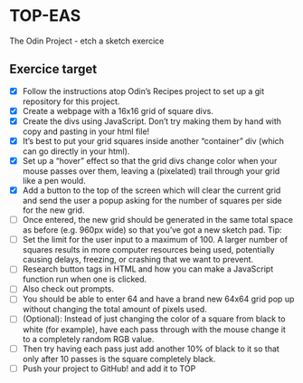 # TOP-EAS
The Odin Project - etch a sketch exercice

## Exercice target

- [x] Follow the instructions atop Odin’s Recipes project to set up a git repository for this project.
- [x] Create a webpage with a 16x16 grid of square divs.
- [x] Create the divs using JavaScript. Don’t try making them by hand with copy and pasting in your html file!
- [x] It’s best to put your grid squares inside another “container” div (which can go directly in your html).
- [x] Set up a “hover” effect so that the grid divs change color when your mouse passes over them, leaving a (pixelated) trail through your grid like a pen would.
- [x] Add a button to the top of the screen which will clear the current grid and send the user a popup asking for the number of squares per side for the new grid. 
- [ ] Once entered, the new grid should be generated in the same total space as before (e.g. 960px wide) so that you’ve got a new sketch pad. Tip: 
- [ ] Set the limit for the user input to a maximum of 100. A larger number of squares results in more computer resources being used, potentially causing delays, freezing, or crashing that we want to prevent.
- [ ] Research button tags in HTML and how you can make a JavaScript function run when one is clicked.
- [ ] Also check out prompts.
- [ ] You should be able to enter 64 and have a brand new 64x64 grid pop up without changing the total amount of pixels used.
- [ ] (Optional): Instead of just changing the color of a square from black to white (for example), have each pass through with the mouse change it to a completely random RGB value.
- [ ]  Then try having each pass just add another 10% of black to it so that only after 10 passes is the square completely black.
- [ ]  Push your project to GitHub! and add it to TOP
